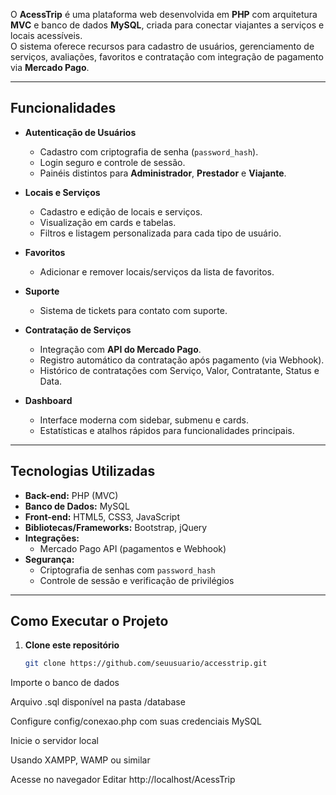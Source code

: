 O **AcessTrip** é uma plataforma web desenvolvida em **PHP** com arquitetura **MVC** e banco de dados **MySQL**, criada para conectar viajantes a serviços e locais acessíveis.  
O sistema oferece recursos para cadastro de usuários, gerenciamento de serviços, avaliações, favoritos e contratação com integração de pagamento via **Mercado Pago**.

---

## Funcionalidades

- **Autenticação de Usuários**
  - Cadastro com criptografia de senha (`password_hash`).
  - Login seguro e controle de sessão.
  - Painéis distintos para **Administrador**, **Prestador** e **Viajante**.

- **Locais e Serviços**
  - Cadastro e edição de locais e serviços.
  - Visualização em cards e tabelas.
  - Filtros e listagem personalizada para cada tipo de usuário.

- **Favoritos**
  - Adicionar e remover locais/serviços da lista de favoritos.

- **Suporte**
  - Sistema de tickets para contato com suporte.

- **Contratação de Serviços**
  - Integração com **API do Mercado Pago**.
  - Registro automático da contratação após pagamento (via Webhook).
  - Histórico de contratações com Serviço, Valor, Contratante, Status e Data.

- **Dashboard**
  - Interface moderna com sidebar, submenu e cards.
  - Estatísticas e atalhos rápidos para funcionalidades principais.

---

## Tecnologias Utilizadas

- **Back-end:** PHP (MVC)
- **Banco de Dados:** MySQL
- **Front-end:** HTML5, CSS3, JavaScript
- **Bibliotecas/Frameworks:** Bootstrap, jQuery
- **Integrações:**  
  - Mercado Pago API (pagamentos e Webhook)
- **Segurança:**  
  - Criptografia de senhas com `password_hash`
  - Controle de sessão e verificação de privilégios

---

## Como Executar o Projeto

1. **Clone este repositório**
   ```bash
   git clone https://github.com/seuusuario/accesstrip.git
Importe o banco de dados

Arquivo .sql disponível na pasta /database

Configure config/conexao.php com suas credenciais MySQL

Inicie o servidor local

Usando XAMPP, WAMP ou similar

Acesse no navegador
Editar
http://localhost/AcessTrip
